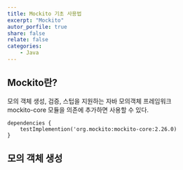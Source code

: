 ```yaml
---
title: Mockito 기초 사용법 
excerpt: "Mockito"
autor_porfile: true
share: false
relate: false
categories:
    - Java
---
```


## Mockito란?
모의 객체 생성, 검증, 스텁을 지원하는 자바 모의객체 프레임워크  
mockito-core 모듈을 의존에 추가하면 사용할 수 있다.
~~~
dependencies {
    testImplemention('org.mockito:mockito-core:2.26.0)
}
~~~

## 모의 객체 생성
